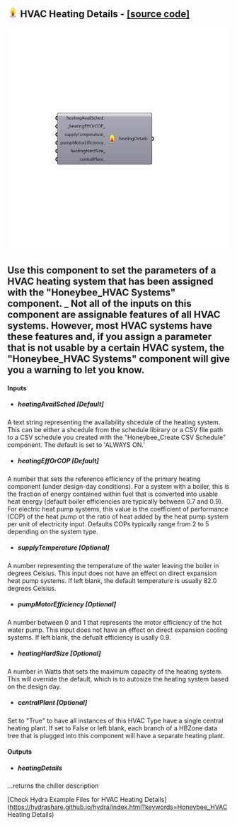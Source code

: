 ## ![](../../images/icons/HVAC_Heating_Details.png) HVAC Heating Details - [[source code]](https://github.com/mostaphaRoudsari/honeybee/tree/master/src/Honeybee_HVAC%20Heating%20Details.py)

![](../../images/components/HVAC_Heating_Details.png)

Use this component to set the parameters of a HVAC heating system that has been assigned with the "Honeybee_HVAC Systems" component.
 _
 Not all of the inputs on this component are assignable features of all HVAC systems.  However, most HVAC systems have these features and, if you assign a parameter that is not usable by a certain HVAC system, the "Honeybee_HVAC Systems" component will give you a warning to let you know.
 -
 

#### Inputs
* ##### heatingAvailSched [Default]
A text string representing the availability shcedule of the heating system.  This can be either a shcedule from the schedule libirary or a CSV file path to a CSV schedule you created with the "Honeybee_Create CSV Schedule" component.  The default is set to 'ALWAYS ON.'
* ##### heatingEffOrCOP [Default]
A number that sets the reference efficiency of the primary heating component (under design-day conditions). For a system with a boiler, this is the fraction of energy contained within fuel that is converted into usable heat energy (default boiler efficiencies are typically between 0.7 and 0.9). For electric heat pump systems, this value is the coefficient of performance (COP) of the heat pump ot the ratio of heat added by the heat pump system per unit of electricity input. Defaults COPs typically range from 2 to 5 depending on the system type.
* ##### supplyTemperature [Optional]
A number representing the temperature of the water leaving the boiler in degrees Celsius.  This input does not have an effect on direct expansion heat pump systems.  If left blank, the default temperature is usually 82.0 degrees Celsius.
* ##### pumpMotorEfficiency [Optional]
A number between 0 and 1 that represents the motor efficiency of the hot water pump.  This input does not have an effect on direct expansion cooling systems.  If left blank, the defualt efficiency is usally 0.9.
* ##### heatingHardSize [Optional]
A number in Watts that sets the maximum capacity of the heating system.  This will override the default, which is to autosize the heating system based on the design day.
* ##### centralPlant [Optional]
Set to "True" to have all instances of this HVAC Type have a single central heating plant.  If set to False or left blank, each branch of a HBZone data tree that is plugged into this component will have a separate heating plant.

#### Outputs
* ##### heatingDetails
...returns the chiller description


[Check Hydra Example Files for HVAC Heating Details](https://hydrashare.github.io/hydra/index.html?keywords=Honeybee_HVAC Heating Details)